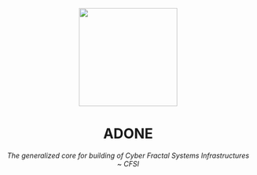 <div align="center">
  <a href="https://adone.io"><img src="https://adone.io/logo.svg" width="200px"></a>
  <h1>ADONE</h1>
  <p><i>The generalized core for building of Cyber Fractal Systems Infrastructures ~ CFSI</i></p>
</div>
